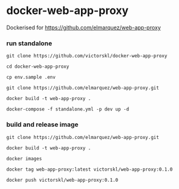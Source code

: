 # docker-web-app-proxy

Dockerised for https://github.com/elmarquez/web-app-proxy

### run standalone

```
git clone https://github.com/victorskl/docker-web-app-proxy

cd docker-web-app-proxy

cp env.sample .env

git clone https://github.com/elmarquez/web-app-proxy.git

docker build -t web-app-proxy .

docker-compose -f standalone.yml -p dev up -d
```

### build and release image

```
git clone https://github.com/elmarquez/web-app-proxy.git

docker build -t web-app-proxy .

docker images

docker tag web-app-proxy:latest victorskl/web-app-proxy:0.1.0

docker push victorskl/web-app-proxy:0.1.0
```
